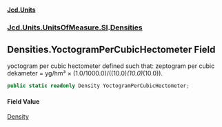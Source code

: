 #### [Jcd.Units](index 'index')
### [Jcd.Units.UnitsOfMeasure.SI](Jcd.Units.UnitsOfMeasure.SI 'Jcd.Units.UnitsOfMeasure.SI').[Densities](Densities 'Jcd.Units.UnitsOfMeasure.SI.Densities')

## Densities.YoctogramPerCubicHectometer Field

yoctogram per cubic hectometer defined such that: zeptogram per cubic dekameter = yg/hm³ ×
(1.0/1000.0)/((10.0)*(10.0)*(10.0)).

```csharp
public static readonly Density YoctogramPerCubicHectometer;
```

#### Field Value
[Density](Density 'Jcd.Units.UnitTypes.Density')